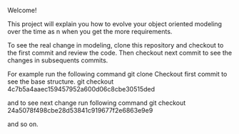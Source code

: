Welcome!

This project will explain you how to evolve your object oriented modeling
over the time as n when you get the more requirements. 

To see the real change in modeling, clone this repository and
checkout to the first commit and review the code.
Then checkout next commit to see the changes in subsequents commits.  

For example run the following command
git clone <repo-name>
Checkout first commit to see the base structure.
git checkout 4c7b5a4aaec159457952a600d06c8cbe30515ded

and to see next change run following command
git checkout 24a5078f498cbe28d53841c919677f2e6863e9e9

and so on.   

